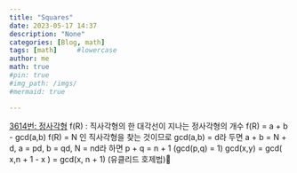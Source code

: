 ```yaml
---
title: "Squares"
date: 2023-05-17 14:37
description: "None"
categories: [Blog, math]
tags: [math]     #lowercase
author: me
math: true
#pin: true
#img_path: /imgs/
#mermaid: true

---
```

[3614번: 정사각형](https://www.acmicpc.net/problem/3614)
f(R) : 직사각형의 한 대각선이 지나는 정사각형의 개수
f(R) = a + b - gcd(a,b)
f(R) = N 인 직사각형을 찾는 것이므로 gcd(a,b) = d라 두면
a + b = N + d,  a = pd, b = qd, N = nd라 하면
p + q = n + 1 (gcd(p,q) = 1)
gcd(x,y) = gcd( x,n + 1 - x ) = gcd(x, n + 1) (유클리드 호제법)
